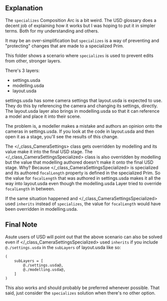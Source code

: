 ## Explanation

The `specializes` Composition Arc is a bit weird. The USD glossary does
a decent job of explaining how it works but I was hoping to put it in
simpler terms. Both for my understanding and others.

It may be an over-simplification but `specializes` is a way of
preventing and "protecting" changes that are made to a specialized Prim.

This folder shows a scenario where `specializes` is used to prevent
edits from other, stronger layers.

There's 3 layers:

- settings.usda
- modelling.usda
- layout.usda

settings.usda has some camera settings that layout.usda is expected to
use. They do this by referencing the camera and changing its settings,
directly. The layout.usda layer also brings in modelling.usda so that it
can reference a model and place it into their scene.

The problem is, a modeller makes a mistake and authors an opinion onto
the cameras in settings.usda. If you look at the code in layout.usda and
then open it as a stage, you'll see the results of this change.

The </_class_CameraSettings> class gets overridden by
modelling and its value make it into the final USD stage. The
</_class_CameraSettingsSpecialized> class is also overridden by
modelling but the value that modelling authored doesn't make it onto
the final USD stage. Why? Because </_class_CameraSettingsSpecialized>
is specialized and its authored `focalLength` property is defined in
the specialized Prim. So the value for `focalLength` that was authored
in settings.usda makes it all the way into layout.usda even though the
modelling.usda Layer tried to override `focalLength` in between.

If the same situation happened and </_class_CameraSettingsSpecialized>
used `inherits` instead of `specializes`, the value for `focalLength`
would have been overridden in modelling.usda.


## Final Note
Asute users of USD will point out that the above scenario can also be solved even if </_class_CameraSettingsSpecialized> used `inherits` if you include `@./settings.usda` in the `subLayers` of layout.usda like so:

```usda
(
    subLayers = [
        @./settings.usda@,
        @./modelling.usda@,
    ]
)
```

This also works and should probably be preferred whenever possible. That
said, just consider the `specializes` solution when there's no other
option.
